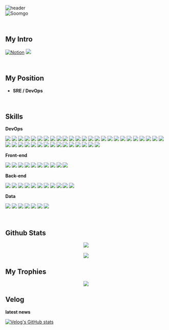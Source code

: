 ![header](https://capsule-render.vercel.app/api?type=soft&color=0:232D28,100:232D28&height=200&section=header&text=Hi,%20I'm%20Lyon!&fontSize=45&fontColor=F6F0EB)
<br/>
![Soomgo](https://img.shields.io/badge/Soomgo-DevOps-blue)

<br/>

## My Intro 
[![Notion](https://img.shields.io/badge/Notion-000000?style=for-the-badge&logo=notion&logoColor=white)](https://yieon.notion.site/SRE-DevOps-Engineer-cf65b18a94d942f2a50cafcbdabc4960)
<a href="https://velog.io/@yieon" target="_blank"><img src="https://img.shields.io/badge/VELOG-3eb489?style=for-the-badge&logo=Vimeo&logoColor=white"/></a>

<br/>

## My Position

- **SRE / DevOps**


<br/>

## **Skills**  

**DevOps**

<img src="https://img.shields.io/badge/aws-232F3E?style=for-the-badge&logo=amazonaws&logoColor=white"> <img src="https://img.shields.io/badge/amazon_eks-FF9900?style=for-the-badge&logo=amazoneks&logoColor=white">
<img src="https://img.shields.io/badge/amazon_s3-569A31?style=for-the-badge&logo=amazons3&logoColor=white">
<img src="https://img.shields.io/badge/amazon_ec2-FF9900?style=for-the-badge&logo=amazonec2&logoColor=white">
<img src="https://img.shields.io/badge/aws_lambda-FF9900?style=for-the-badge&logo=awslambda&logoColor=white">
<img src="https://img.shields.io/badge/docker-2496ED?style=for-the-badge&logo=docker&logoColor=white">
<img src="https://img.shields.io/badge/elasticsearch-005571?style=for-the-badge&logo=elasticsearch&logoColor=white">
<img src="https://img.shields.io/badge/kibana-005571?style=for-the-badge&logo=kibana&logoColor=white">
<img src="https://img.shields.io/badge/logstash-005571?style=for-the-badge&logo=logstash&logoColor=white">
<img src="https://img.shields.io/badge/git-F05032?style=for-the-badge&logo=git&logoColor=white">
<img src="https://img.shields.io/badge/github_actions-2088FF?style=for-the-badge&logo=githubactions&logoColor=white">
<img src="https://img.shields.io/badge/jira-0052CC?style=for-the-badge&logo=jira&logoColor=white">
<img src="https://img.shields.io/badge/kubernetes-326CE5?style=for-the-badge&logo=kubernetes&logoColor=white">
<img src="https://img.shields.io/badge/msa-6DB33F?style=for-the-badge&logo=microservicearchtecture&logoColor=white">
<img src="https://img.shields.io/badge/nginx-009639?style=for-the-badge&logo=nginx&logoColor=white">
<img src="https://img.shields.io/badge/Monolithic-000000?style=for-the-badge&logo=Monolithic&logoColor=white">
<img src="https://img.shields.io/badge/DC/OS-000000?style=for-the-badge&logo=mesos&logoColor=white">
<img src="https://img.shields.io/badge/slack-4A154B?style=for-the-badge&logo=slack&logoColor=white">
<img src="https://img.shields.io/badge/ceph-EF5C55?style=for-the-badge&logo=ceph&logoColor=white">
<img src="https://img.shields.io/badge/istio-466BB0?style=for-the-badge&logo=istio&logoColor=white">
<img src="https://img.shields.io/badge/argo_cd-EF7B4D?style=for-the-badge&logo=argo&logoColor=white">
<img src="https://img.shields.io/badge/new_relic-008C99?style=for-the-badge&logo=newrelic&logoColor=white">
<img src="https://img.shields.io/badge/argo_workflow-EF7B4D?style=for-the-badge&logo=argo&logoColor=white">
<img src="https://img.shields.io/badge/helm-0F1689?style=for-the-badge&logo=helm&logoColor=white">
<img src="https://img.shields.io/badge/kustomize-326CE5?style=for-the-badge&logo=kubernetes&logoColor=white">
<img src="https://img.shields.io/badge/karpenter-5C64AB?style=for-the-badge&logo=amazoneks&logoColor=white">
<img src="https://img.shields.io/badge/terraform-8040C9?style=for-the-badge&logo=terraform&logoColor=white">
<img src="https://img.shields.io/badge/vault-FFEC6E?style=for-the-badge&logo=vault&logoColor=white">
<img src="https://img.shields.io/badge/kong-3FA66A?style=for-the-badge&logo=kong&logoColor=white">
<img src="https://img.shields.io/badge/github-010409?style=for-the-badge&logo=github&logoColor=white">
<img src="https://img.shields.io/badge/bitbucket-579DFF?style=for-the-badge&logo=bitbucket&logoColor=white">
<img src="https://img.shields.io/badge/prometheus-E6522C?style=for-the-badge&logo=prometheus&logoColor=white">
<img src="https://img.shields.io/badge/grafana-F37B2B?style=for-the-badge&logo=grafana&logoColor=white">
<img src="https://img.shields.io/badge/mimir-F37B2B?style=for-the-badge&logo=mimir&logoColor=white">
<img src="https://img.shields.io/badge/loki-F37B2B?style=for-the-badge&logo=loki&logoColor=white">
<img src="https://img.shields.io/badge/tempo-F37B2B?style=for-the-badge&logo=tempo&logoColor=white">
<img src="https://img.shields.io/badge/thanos-6D41FF?style=for-the-badge&logo=thanos&logoColor=white">
<img src="https://img.shields.io/badge/k6-7D64FF?style=for-the-badge&logo=k6&logoColor=white">
<img src="https://img.shields.io/badge/cilium-6C7993?style=for-the-badge&logo=cilium&logoColor=white">
<img src="https://img.shields.io/badge/tetragon-6C7993?style=for-the-badge&logo=cilium&logoColor=white">

**Front-end**

<img src="https://img.shields.io/badge/React-61DAFB?style=for-the-badge&logo=React&logoColor=white"> <img src="https://img.shields.io/badge/Angular-DD0031?style=for-the-badge&logo=Angular&logoColor=white">
<img src="https://img.shields.io/badge/Next-000000?style=for-the-badge&logo=Next.js&logoColor=white">
<img src="https://img.shields.io/badge/Flutter-02569B?style=for-the-badge&logo=Flutter&logoColor=white">
<img src="https://img.shields.io/badge/Vaadin-00B4F0?style=for-the-badge&logo=Vaadin&logoColor=white">
<img src="https://img.shields.io/badge/JS-F7DF1E?style=for-the-badge&logo=JavaScript&logoColor=white">
<img src="https://img.shields.io/badge/TS-3178C6?style=for-the-badge&logo=TypeScript&logoColor=white">
<img src="https://img.shields.io/badge/Dart-0175C2?style=for-the-badge&logo=Dart&logoColor=white">
<img src="https://img.shields.io/badge/html5-E34F26?style=for-the-badge&logo=html5&logoColor=white"> 
<img src="https://img.shields.io/badge/css-1572B6?style=for-the-badge&logo=css3&logoColor=white"> 

**Back-end**

<img src="https://img.shields.io/badge/spring-6DB33F?style=for-the-badge&logo=spring&logoColor=white"> <img src="https://img.shields.io/badge/java-007396?style=for-the-badge&logo=Java&logoColor=white">
<img src="https://img.shields.io/badge/node.js-339933?style=for-the-badge&logo=Node.js&logoColor=white">
<img src="https://img.shields.io/badge/express-000000?style=for-the-badge&logo=express&logoColor=white">
<img src="https://img.shields.io/badge/OAuth2.0-EB5424?style=for-the-badge&logo=oauth&logoColor=white">
<img src="https://img.shields.io/badge/Kotlin-7F52FF?style=for-the-badge&logo=kotlin&logoColor=white">
<img src="https://img.shields.io/badge/jpa-6DB33F?style=for-the-badge&logo=jpa&logoColor=white">
<img src="https://img.shields.io/badge/graphQL-E10098?style=for-the-badge&logo=graphQL&logoColor=white">
<img src="https://img.shields.io/badge/kafka-231F20?style=for-the-badge&logo=apachekafka&logoColor=white">
<img src="https://img.shields.io/badge/nexus-231F20?style=for-the-badge&logo=nexus&logoColor=white">
<img src="https://img.shields.io/badge/go-00ADD8?style=for-the-badge&logo=go&logoColor=white">

**Data**

<img src="https://img.shields.io/badge/mysql-4479A1?style=for-the-badge&logo=mysql&logoColor=white">  <img src="https://img.shields.io/badge/mariaDB-003545?style=for-the-badge&logo=mariaDB&logoColor=white"> 
<img src="https://img.shields.io/badge/mongoDB-47A248?style=for-the-badge&logo=MongoDB&logoColor=white">
<img src="https://img.shields.io/badge/postgres-4169E1?style=for-the-badge&logo=postgresql&logoColor=white">
<img src="https://img.shields.io/badge/amazon_dynamo_db-4053D6?style=for-the-badge&logo=amazondynamodb&logoColor=white">
<img src="https://img.shields.io/badge/flyway-CC0200?style=for-the-badge&logo=flyway&logoColor=white">
<img src="https://img.shields.io/badge/liquibase-2962FF?style=for-the-badge&logo=liquibase&logoColor=white">


<br/>

## Github Stats  
<div align="center"><img src="https://github-readme-stats.vercel.app/api?username=yieon-lyon&show_icons=true&theme=radical" align="center" /></div>  
<br/>   

<div align="center"><img src ="https://github-readme-streak-stats.herokuapp.com/?user=yieon-lyon&theme=radical&hide_border=true&background=FFFFFF00"></div>

## My Trophies
<div align="center">
<img src="https://github-profile-trophy.vercel.app/?username=yieon-lyon&theme=gruvbox&row=1&column=7"/>
</div>

## **Velog**

**latest news**

[![Velog's GitHub stats](https://velog-readme-stats.vercel.app/api?name=yieon)](https://velog.io/@yieon)


